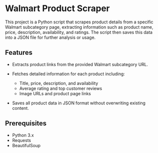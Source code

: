 # Walmart Product Scraper

This project is a Python script that scrapes product details from a specific Walmart subcategory page, extracting information such as product name, price, description, availability, and ratings. The script then saves this data into a JSON file for further analysis or usage.

## Features

- Extracts product links from the provided Walmart subcategory URL.

- Fetches detailed information for each product including:
  - Title, price, description, and availability
  - Average rating and top customer reviews
  - Image URLs and product page links
- Saves all product data in JSON format without overwriting existing content.

## Prerequisites
- Python 3.x
- Requests
- BeautifulSoup